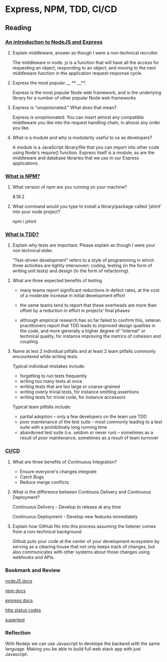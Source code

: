 # Express, NPM, TDD, CI/CD

## Reading

### [An introduction to NodeJS and Express](https://developer.mozilla.org/en-US/docs/Learn/Server-side/Express_Nodejs/Introduction)

1. Explain middleware, answer as though I were a non-technical recruiter.

   The middleware in node. js is a function that will have all the access for requesting an object, responding to an object, and moving to the next middleware function in the application request-response cycle.

2. Express the most popular \_\_ ** \_\_**.

   Express is the most popular Node web framework, and is the underlying library for a number of other popular Node web frameworks

3. Express is “unopinionated.” What does that mean?

   Express is unopinionated. You can insert almost any compatible middleware you like into the request handling chain, in almost any order you like.

4. What is a module and why is modularity useful to us as developers?

   A module is a JavaScript library/file that you can import into other code using Node's require() function. Express itself is a module, as are the middleware and database libraries that we use in our Express applications.

### [What is NPM?](https://docs.npmjs.com/getting-started/what-is-npm)

1. What version of npm are you running on your machine?

   8.19.2

2. What command would you type to install a library/package called ‘jshint’ into your node project?

   npm i jshint

### [What is TDD?](https://www.agilealliance.org/glossary/tdd/)

1. Explain why tests are important. Please explain as though I were your non technical elder.

   “Test-driven development” refers to a style of programming in which three activities are tightly interwoven: coding, testing (in the form of writing unit tests) and design (in the form of refactoring).

2. What are three expected benefits of testing

   - many teams report significant reductions in defect rates, at the cost of a moderate increase in initial development effort

   - the same teams tend to report that these overheads are more than offset by a reduction in effort in projects’ final phases

   - although empirical research has so far failed to confirm this, veteran practitioners report that TDD leads to improved design qualities in the code, and more generally a higher degree of “internal” or technical quality, for instance improving the metrics of cohesion and coupling

3. Name at lest 2 individual pitfalls and at least 2 team pitfalls commonly encountered while writing tests.

   Typical individual mistakes include:

   - forgetting to run tests frequently
   - writing too many tests at once
   - writing tests that are too large or coarse-grained
   - writing overly trivial tests, for instance omitting assertions
   - writing tests for trivial code, for instance accessors

   Typical team pitfalls include:

   - partial adoption – only a few developers on the team use TDD
   - poor maintenance of the test suite – most commonly leading to a test suite with a prohibitively long running time
   - abandoned test suite (i.e. seldom or never run) – sometimes as a result of poor maintenance, sometimes as a result of team turnover

### [CI/CD](https://www.youtube.com/watch?v=xSv_m3KhUO8)

1. What are three benefits of Continuous Integration?

   - Ensure everyone's changes integrate
   - Catch Bugs
   - Reduce merge conflicts

2. What is the difference between Continuos Delivery and Continuous Deployment?

   Continuous Delivery - Develop to release at any time

   Continuous Deployment - Develop new features immediately

3. Explain how GitHub fits into this process assuming the listener comes from a non-technical background

   Github puts your code at the center of your development ecosystem by serving as a clearing house that not only keeps track of changes, but also communicates with other systems about those changes using webhooks and APIs.

### Bookmark and Review

[nodeJS docs](https://nodejs.org/en/docs/)

[npm docs](https://docs.npmjs.com/)

[express docs](https://expressjs.com/en/4x/api.html)

[http status codes](https://expressjs.com/en/4x/api.html)

[supertest](https://github.com/visionmedia/supertest)

### Reflection

With Nodejs we can use Javascript to develope the backend with the same language. Making you be able to build full web stack app with just Javascript.
